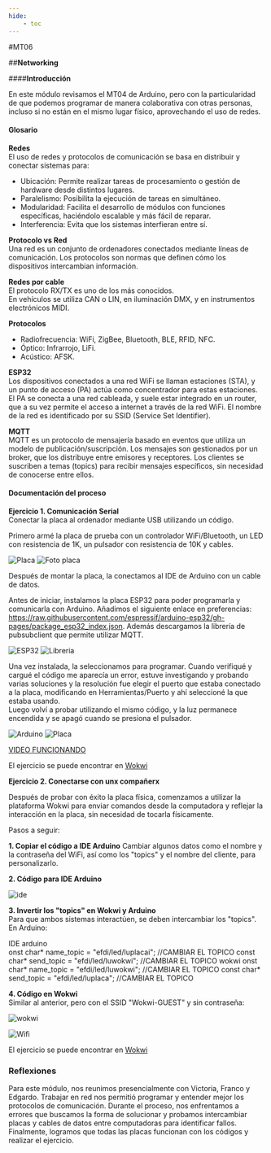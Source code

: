 ```yaml
---
hide:
    - toc
---
```


#MT06 

##**Networking**

####**Introducción** 

En este módulo revisamos el MT04 de Arduino, pero con la particularidad de que podemos programar de manera colaborativa con otras personas, incluso si no están en el mismo lugar físico, aprovechando el uso de redes.

#### **Glosario**

**Redes**  
El uso de redes y protocolos de comunicación se basa en distribuir y conectar sistemas para: <br>
- Ubicación: Permite realizar tareas de procesamiento o gestión de hardware desde distintos lugares. <br>
- Paralelismo: Posibilita la ejecución de tareas en simultáneo. <br>
- Modularidad: Facilita el desarrollo de módulos con funciones específicas, haciéndolo escalable y más fácil de reparar.<br>
- Interferencia: Evita que los sistemas interfieran entre sí.

**Protocolo vs Red**  
Una red es un conjunto de ordenadores conectados mediante líneas de comunicación. Los protocolos son normas que definen cómo los dispositivos intercambian información.

**Redes por cable**  
El protocolo RX/TX es uno de los más conocidos.  
En vehículos se utiliza CAN o LIN, en iluminación DMX, y en instrumentos electrónicos MIDI.

**Protocolos**  
- Radiofrecuencia: WiFi, ZigBee, Bluetooth, BLE, RFID, NFC. <br>
- Óptico: Infrarrojo, LiFi. <br>
- Acústico: AFSK.

**ESP32**  
Los dispositivos conectados a una red WiFi se llaman estaciones (STA), y un punto de acceso (PA) actúa como concentrador para estas estaciones. El PA se conecta a una red cableada, y suele estar integrado en un router, que a su vez permite el acceso a internet a través de la red WiFi. El nombre de la red es identificado por su SSID (Service Set Identifier).

**MQTT**  
MQTT es un protocolo de mensajería basado en eventos que utiliza un modelo de publicación/suscripción. Los mensajes son gestionados por un broker, que los distribuye entre emisores y receptores. Los clientes se suscriben a temas (topics) para recibir mensajes específicos, sin necesidad de conocerse entre ellos.


#### **Documentación del proceso**

**Ejercicio 1. Comunicación Serial**  
Conectar la placa al ordenador mediante USB utilizando un código.

Primero armé la placa de prueba con un controlador WiFi/Bluetooth, un LED con resistencia de 1K, un pulsador con resistencia de 10K y cables. 

![Placa](../images/MT06/placa.png)
![Foto placa](../images/MT06/pla.jpg)

Después de montar la placa, la conectamos al IDE de Arduino con un cable de datos.

Antes de iniciar, instalamos la placa ESP32 para poder programarla y comunicarla con Arduino. Añadimos el siguiente enlace en preferencias:  
https://raw.githubusercontent.com/espressif/arduino-esp32/gh-pages/package_esp32_index.json. Además descargamos la librería de pubsubclient que permite utilizar MQTT. 

![ESP32](../images/MT06/esp.png)
![Libreria](../images/MT06/pubsub.png)

Una vez instalada, la seleccionamos para programar. Cuando verifiqué y cargué el código me aparecía un error, estuve investigando y probando varias soluciones y la resolución fue elegir el puerto que estaba conectado a la placa, modificando en Herramientas/Puerto y ahí seleccioné la que estaba usando. <br>
Luego volví a probar utilizando el mismo código, y la luz permanece encendida y se apagó cuando se presiona el pulsador. 

![Arduino](../images/MT06/arduino.png)
![Placa](../images/MT06/imagen.jpg)

[VIDEO FUNCIONANDO](https://youtube.com/shorts/mWzvKdjqlkU)

El ejercicio se puede encontrar en [Wokwi](https://wokwi.com/projects/408547688225738753)

**Ejercicio 2. Conectarse con unx compañerx**  

Después de probar con éxito la placa física, comenzamos a utilizar la plataforma Wokwi para enviar comandos desde la computadora y reflejar la interacción en la placa, sin necesidad de tocarla físicamente.

Pasos a seguir:

**1. Copiar el código a IDE Arduino**
Cambiar algunos datos como el nombre y la contraseña del WiFi, así como los "topics" y el nombre del cliente, para personalizarlo.

**2. Código para IDE Arduino**

![ide](../images/MT06/ide.png)


**3. Invertir los "topics" en Wokwi y Arduino** <br>
Para que ambos sistemas interactúen, se deben intercambiar los "topics". En Arduino:


IDE arduino <br>
onst char* name_topic = "efdi/led/luplacai"; //CAMBIAR EL TOPICO
const char* send_topic = "efdi/led/luwokwi"; //CAMBIAR EL TOPICO
wokwi 
onst char* name_topic = "efdi/led/luwokwi"; //CAMBIAR EL TOPICO
const char* send_topic = "efdi/led/luplaca"; //CAMBIAR EL TOPICO

**4. Código en Wokwi** <br>
Similar al anterior, pero con el SSID "Wokwi-GUEST" y sin contraseña:

![wokwi](../images/MT06/wowki.png)



![Wifi](../images/MT06/wifi.png)

El ejercicio se puede encontrar en [Wokwi](https://wokwi.com/projects/382553903776292865)

### **Reflexiones**
Para este módulo, nos reunimos presencialmente con Victoria, Franco y Edgardo. Trabajar en red nos permitió programar y entender mejor los protocolos de comunicación. Durante el proceso, nos enfrentamos a errores que buscamos la forma de solucionar y probamos intercambiar placas y cables de datos entre computadoras para identificar fallos. 
Finalmente, logramos que todas las placas funcionan con los códigos y realizar el ejercicio.